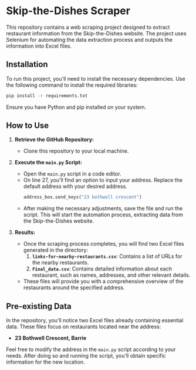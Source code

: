 # Skip-the-Dishes Scraper

This repository contains a web scraping project designed to extract restaurant information from the Skip-the-Dishes website. The project uses Selenium for automating the data extraction process and outputs the information into Excel files.

## Installation

To run this project, you'll need to install the necessary dependencies. Use the following command to install the required libraries:

```bash
pip install -r requirements.txt
```

Ensure you have Python and pip installed on your system.

## How to Use

1. **Retrieve the GitHub Repository:**
   - Clone this repository to your local machine.

2. **Execute the `main.py` Script:**
   - Open the `main.py` script in a code editor.
   - On line 27, you'll find an option to input your address. Replace the default address with your desired address.
     ```python
     address_box.send_keys("23 bothwell crescent")
     ```
   - After making the necessary adjustments, save the file and run the script. This will start the automation process, extracting data from the Skip-the-Dishes website.

3. **Results:**
   - Once the scraping process completes, you will find two Excel files generated in the directory:
     1. **`links-for-nearby-restaurants.csv`**: Contains a list of URLs for the nearby restaurants.
     2. **`Final_data.csv`**: Contains detailed information about each restaurant, such as names, addresses, and other relevant details.
   - These files will provide you with a comprehensive overview of the restaurants around the specified address.

## Pre-existing Data

In the repository, you'll notice two Excel files already containing essential data. These files focus on restaurants located near the address:

- **23 Bothwell Crescent, Barrie**

Feel free to modify the address in the `main.py` script according to your needs. After doing so and running the script, you'll obtain specific information for the new location.

